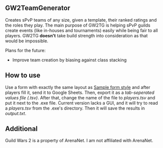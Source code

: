 ## GW2TeamGenerator
 Creates sPvP teams of any size, given a template, their ranked ratings and the roles they play. The main purpose of GW2TG is helping sPvP guilds create events (like in-houses and tournaments) easily while being fair to all players. GW2TG **doesn't** take build strength into consideration as that would be impossible.

 Plans for the future:
 * Improve team creation by biasing against class stacking 

## How to use
 Use a form with exactly the same layout as [Sample form style](https://docs.google.com/forms/d/e/1FAIpQLScUDl_ECvYax1dhXi13cHridjF3wl4U2-fbC9Iq4fAWXI0wUw/viewform) and after players fill it, send it to Google Sheets. Then, export it as a *tab-seperated values file (.tsv)*. After that, change the name of the file to *players.tsv* and put it next to the .exe file. Current version lacks a GUI, and it will try to read a *players.tsv* from the .exe's directory. Then it will save the results in *output.txt*.

## Additional
 Guild Wars 2 is a property of ArenaNet. I am not affiliated with ArenaNet.
